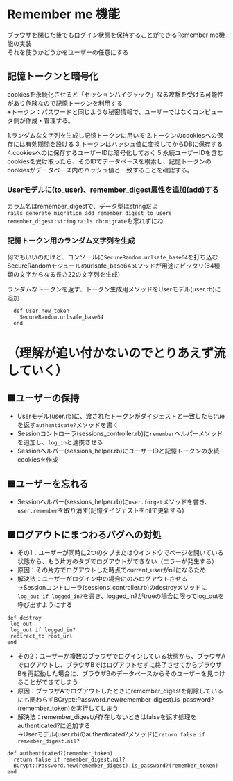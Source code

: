 # Remember me 機能
ブラウザを閉じた後でもログイン状態を保持することができるRemember me機能の実装  
それを使うかどうかをユーザーの任意にする  

## 記憶トークンと暗号化
cookiesを永続化させると「セッションハイジャック」なる攻撃を受ける可能性があり危険なので記憶トークンを利用する  
※トークン：パスワードと同じような秘密情報で、ユーザーではなくコンピュータ側が作成・管理する。

1.ランダムな文字列を生成し記憶トークンに用いる
2.トークンのcookiesへの保存には有効期間を設ける
3.トークンはハッシュ値に変換してからDBに保存する
4.cookiesへのに保存するユーザーIDは暗号化しておく
5.永続ユーザーIDを含むcookiesを受け取ったら、そのIDでデータベースを検索し、記憶トークンのcookiesがデータベース内のハッシュ値と一致することを確認する。

### Userモデルに(to_user)、remember_digest属性を追加(add)する
カラム名はremember_digestで、データ型はstringだよ  
```rails generate migration add_remember_digest_to_users remember_digest:string```
```rails db:migrate```も忘れずにね

### 記憶トークン用のランダム文字列を生成
何でもいいのだけど、コンソールに```SecureRandom.urlsafe_base64```を打ち込む
SecureRandomモジュールのurlsafe_base64メソッドが用途にピッタリ(64種類の文字からなる長さ22の文字列を生成)

ランダムなトークンを返す、トークン生成用メソッドをUserモデル(user.rb)に追加

```
  def User.new_token
    SecureRandom.urlsafe_base64
  end
```

# （理解が追い付かないのでとりあえず流していく）

## ■ユーザーの保持
- Userモデル(user.rb)に、渡されたトークンがダイジェストと一致したらtrueを返す```authenticate?```メソッドを書く
- Sessionコントローラ(sessions_controller.rb)に```remember```ヘルパーメソッドを追加し、```log_in```と連携させる
- Sessionヘルパー(sessions_helper.rb)にユーザーIDと記憶トークンの永続cookiesを作成
## ■ユーザーを忘れる
- Sessionヘルパー(sessions_helper.rb)に```user.forget```メソッドを書き、```user.remember```を取り消す(記憶ダイジェストをnilで更新する)
## ■ログアウトにまつわるバグへの対処
- その1：ユーザーが同時に2つのタブまたはウインドウでページを開いている状態から、もう片方のタブでログアウトができない（エラーが発生する）
 - 原因：その片方でログアウトした時点でcurrent_userがnilになるため
 - 解決法：ユーザーがログイン中の場合にのみログアウトさせる  
 →Sessionコントローラ(sessions_controller.rb)のdestroyメソッドに```log_out if logged_in?```を書き、logged_in?がtrueの場合に限ってlog_outを呼び出すようにする
 ```
def destroy
  log_out
  log_out if logged_in?
  redirect_to root_url
end
```
  
- その2：ユーザーが複数のブラウザでログインしている状態から、ブラウザAでログアウトし、ブラウザBではログアウトせずに終了させてからブラウザBを再起動した場合に、ブラウザBのデータベースからそのユーザーを見つけることができてしまう
 - 原因：ブラウザAでログアウトしたときにremember_digestを削除しているにも関わらずBCrypt::Password.new(remember_digest).is_password?(remember_token)を実行してしまう
 - 解決法：remember_digestが存在しないときはfalseを返す処理をauthenticated?に追加する  
 →Userモデル(user.rb)のauthenticated?メソッドに```return false if remember_digest.nil?```
```
def authenticated?(remember_token)
  return false if remember_digest.nil?
  BCrypt::Password.new(remember_digest).is_password?(remember_token)
end
```
